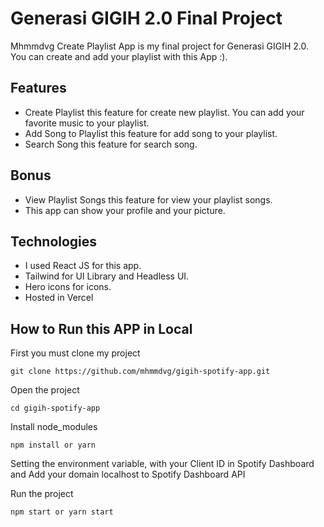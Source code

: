 # Generasi GIGIH 2.0 Final Project
Mhmmdvg Create Playlist App is my final project for Generasi GIGIH 2.0. You can create and add your playlist with this App :).

## Features
- Create Playlist this feature for create new playlist. You can add your favorite music to your playlist.
- Add Song to Playlist this feature for add song to your playlist.
- Search Song this feature for search song.

## Bonus
- View Playlist Songs this feature for view your playlist songs.
- This app can show your profile and your picture.

## Technologies
- I used React JS for this app. 
- Tailwind for UI Library and Headless UI.
- Hero icons for icons.
- Hosted in Vercel

## How to Run this APP in Local

First you must clone my project
```
git clone https://github.com/mhmmdvg/gigih-spotify-app.git
```
Open the project
```
cd gigih-spotify-app
```
Install node_modules
```
npm install or yarn
```
Setting the environment variable, with your Client ID in Spotify Dashboard and Add your domain localhost to Spotify Dashboard API

Run the project
```
npm start or yarn start
```
